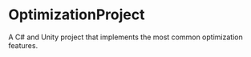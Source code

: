 # OptimizationProject
 A C# and Unity project that implements the most common optimization features.
